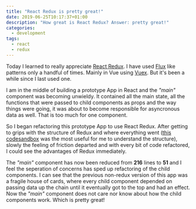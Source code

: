 ```yaml
---
title: "React Redux is pretty great!"
date: 2019-06-25T10:17:37+01:00
description: "How great is React Redux? Answer: pretty great!"
categories:
  - development
tags:
  - react
  - redux
---
```


Today I learned to really appreciate [React Redux](https://react-redux.js.org/). I have used [Flux](https://redux.js.org/introduction/prior-art#flux) like patterns only a handful of times. Mainly in Vue using [Vuex](https://vuex.vuejs.org/). But it's been a while since I last used one.

I am in the middle of building a prototype App in React and the *"main"* component was becoming unwieldy. It contained all the main state, all the functions that were passed to child components as props and the way things were going, it was about to become responsible for asyncronous data as well. That is too much for one component.
<!--more-->

So I began refactoring this prototype App to use React Redux. After getting to grips with the structure of Redux and where everything went ([this codesandbox](https://codesandbox.io/s/9on71rvnyo) was the most useful for me to understand the structure), slowly the feeling of friction departed and with every bit of code refactored, I could see the advantages of Redux immediately.

The *"main"* component has now been reduced from **216** lines to **51** and I feel the seperation of concerns has sped up refactoring of the child components. I can see that the previous non-redux version of this app was a fragile house of cards, where every child component depended on passing data up the chain until it eventually got to the top and had an effect. Now the *"main"* component does not care nor know about how the child components work. Which is pretty great!
